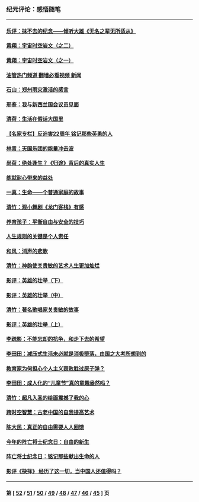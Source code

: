 ### 纪元评论：感悟随笔
---
#### [乐评：抹不去的纪念——倾听大雄《无名之辈无所适从》](../../pages/nsc1035/n13163359.md?09030330) 
#### [黄翔：宇宙时空岩文（之二）](../../pages/nsc1035/n13141116.md?09030330) 
#### [黄翔：宇宙时空岩文（之一）](../../pages/nsc1035/n13140355.md?09030330) 
#### [油管热门频道 翻墙必看视频 新闻](ok?09030330)
#### [石山：郑州雨灾激活的感言](../../pages/nsc1035/n13135372.md?09030330) 
#### [邢鉴：我与新西兰国会议员见面](../../pages/nsc1035/n13111626.md?09030330) 
#### [清荷：生活在假话大国里](../../pages/nsc1035/n13103916.md?09030330) 
#### [【名家专栏】反迫害22周年 铭记那些英勇的人](../../pages/nsc1035/n13102771.md?09030330) 
#### [林青：天国乐团的能量冲击波](../../pages/nsc1035/n13099634.md?09030330) 
#### [尚荷：绝处逢生？《归途》背后的真实人生](../../pages/nsc1035/n13099470.md?09030330) 
#### [练就耐心带来的益处](../../pages/nsc1035/n13081876.md?09030330) 
#### [一真：生命——个普通家庭的故事](../../pages/nsc1035/n13075782.md?09030330) 
#### [清竹：观小舞剧《龙门客栈》有感](../../pages/nsc1035/n13069850.md?09030330) 
#### [养育孩子：平衡自由与安全的技巧](../../pages/nsc1035/n13054510.md?09030330) 
#### [人生规则的关键是个人责任](../../pages/nsc1035/n13053252.md?09030330) 
#### [和风：消声的悲歌](../../pages/nsc1035/n13051994.md?09030330) 
#### [清竹：神韵使关贵敏的艺术人生更加灿烂](../../pages/nsc1035/n13038731.md?09030330) 
#### [影评：英雄的壮举（下）](../../pages/nsc1035/n13027438.md?09030330) 
#### [影评：英雄的壮举（中）](../../pages/nsc1035/n13027244.md?09030330) 
#### [清竹：著名歌唱家关贵敏的故事](../../pages/nsc1035/n13025435.md?09030330) 
#### [影评：英雄的壮举（上）](../../pages/nsc1035/n13024688.md?09030330) 
#### [李疏影：不能忘却的抗争，和走下去的希望](../../pages/nsc1035/n13022097.md?09030330) 
#### [李田田：减压式生活未必就是消极堕落，由国之大考所想到的](../../pages/nsc1035/n13017621.md?09030330) 
#### [教育家为何担心个人主义衰败胜过原子弹？](../../pages/nsc1035/n13002969.md?09030330) 
#### [李田田：成人化的“儿童节”真的童趣盎然吗？](../../pages/nsc1035/n13000386.md?09030330) 
#### [清竹：超凡入圣的绘画震撼了我的心](../../pages/nsc1035/n12993985.md?09030330) 
#### [跨时空智慧：古老中国的自我提高艺术](../../pages/nsc1035/n12988506.md?09030330) 
#### [陈大民：真正的自由需要人人回馈](../../pages/nsc1035/n12990148.md?09030330) 
#### [今年的阵亡将士纪念日：自由的新生](../../pages/nsc1035/n12989540.md?09030330) 
#### [阵亡将士纪念日：铭记那些献出生命的人](../../pages/nsc1035/n12985418.md?09030330) 
#### [影评《抉择》 经历了这一切，当中国人还值得吗？](../../pages/nsc1035/n12983029.md?09030330) 

---
#### 第 [ [52](./52.md?09030330) / [51](./51.md?09030330) / [50](./50.md?09030330) / [49](./49.md?09030330) / [48](./48.md?09030330) / [47](./47.md?09030330) / [46](./46.md?09030330) / [45](./45.md?09030330) ] 页
